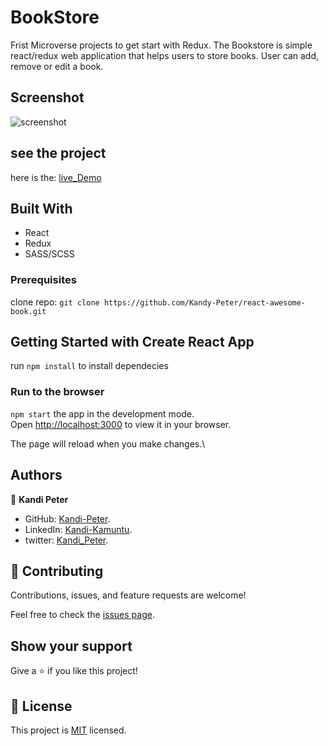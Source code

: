 # BookStore

Frist Microverse projects to get start with Redux.
The Bookstore is simple react/redux web application that helps users to store books. 
User can add, remove or edit a book.

## Screenshot
![screenshot](https://user-images.githubusercontent.com/80612925/156738656-18336c70-9c6a-4b5a-af93-812dcf51c3ea.png)

## see the project
   here is the:  [live_Demo]()

## Built With

- React
- Redux
- SASS/SCSS

### Prerequisites

clone repo: `git clone https://github.com/Kandy-Peter/react-awesome-book.git`

## Getting Started with Create React App

run `npm install` to install dependecies
### Run to the browser
 `npm start`
the app in the development mode.\
Open [http://localhost:3000](http://localhost:3000) to view it in your browser.

The page will reload when you make changes.\

## Authors

👤 **Kandi Peter**

- GitHub: [Kandi-Peter](https://github.com/Kandy-Peter).
- LinkedIn: [Kandi-Kamuntu](https://www.linkedin.com/in/kandi-peter-a49590212/).
- twitter: [Kandi_Peter](https://twitter.com/peter_kandy).

## 🤝 Contributing

Contributions, issues, and feature requests are welcome!

Feel free to check the [issues page](../../issues/).

## Show your support

Give a ⭐️ if you like this project!

## 📝 License

This project is [MIT](./MIT.md) licensed.



